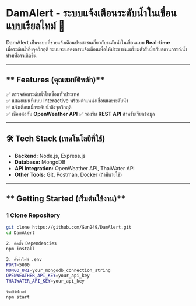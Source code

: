 #  DamAlert - ระบบแจ้งเตือนระดับน้ำในเขื่อนแบบเรียลไทม์ 🌊

DamAlert เป็นระบบที่ช่วยแจ้งเตือนประชาชนเกี่ยวกับระดับน้ำในเขื่อนแบบ **Real-time**  
เมื่อระดับน้ำถึงจุดวิกฤติ ระบบจะแสดงการแจ้งเตือนเพื่อให้ประชาชนเตรียมตัวรับมือกับสถานการณ์น้ำท่วมที่อาจเกิดขึ้น  

---

## ** Features (คุณสมบัติหลัก)**
✅ ตรวจสอบระดับน้ำในเขื่อนทั่วประเทศ  
✅ แสดงแผนที่แบบ Interactive พร้อมตำแหน่งเขื่อนและระดับน้ำ  
✅ แจ้งเตือนเมื่อระดับน้ำถึงจุดวิกฤติ  
✅ เชื่อมต่อกับ **OpenWeather API** 
✅ รองรับ **REST API** สำหรับเรียกข้อมูล  

---

## **🛠 Tech Stack (เทคโนโลยีที่ใช้)**
- **Backend:** Node.js, Express.js  
- **Database:** MongoDB  
- **API Integration:** OpenWeather API, ThaiWater API  
- **Other Tools:** Git, Postman, Docker (ถ้ามีนายใช้)  

---

## ** Getting Started (เริ่มต้นใช้งาน)**  

### **1️ Clone Repository**
```bash
git clone https://github.com/Gun249/DamAlert.git
cd DamAlert

2. ติดตั้ง Dependencies
npm install

3. ตั้งค่าไฟล์ .env
PORT=5000
MONGO_URI=your_mongodb_connection_string
OPENWEATHER_API_KEY=your_api_key
THAIWATER_API_KEY=your_api_key

รันเซิร์ฟเวอร์
npm start

